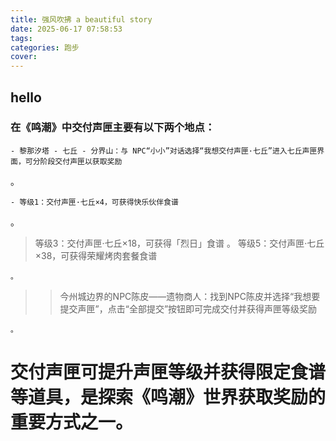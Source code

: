 ```yaml
---
title: 强风吹拂 a beautiful story
date: 2025-06-17 07:58:53
tags:
categories: 跑步
cover: 
---
```


## hello

### 在《鸣潮》中交付声匣主要有以下两个地点：

    - 黎那汐塔 - 七丘 - 分界山：与 NPC“小小”对话选择“我想交付声匣·七丘”进入七丘声匣界面，可分阶段交付声匣以获取奖励

。

    - 等级1：交付声匣·七丘×4，可获得快乐伙伴食谱

。
> 等级3：交付声匣·七丘×18，可获得「烈日」食谱
。
>等级5：交付声匣·七丘×38，可获得荣耀烤肉套餐食谱

    。

> >今州城边界的NPC陈皮——遗物商人：找到NPC陈皮并选择“我想要提交声匣”，点击“全部提交”按钮即可完成交付并获得声匣等级奖励

    。

# 交付声匣可提升声匣等级并获得限定食谱等道具，是探索《鸣潮》世界获取奖励的重要方式之一。